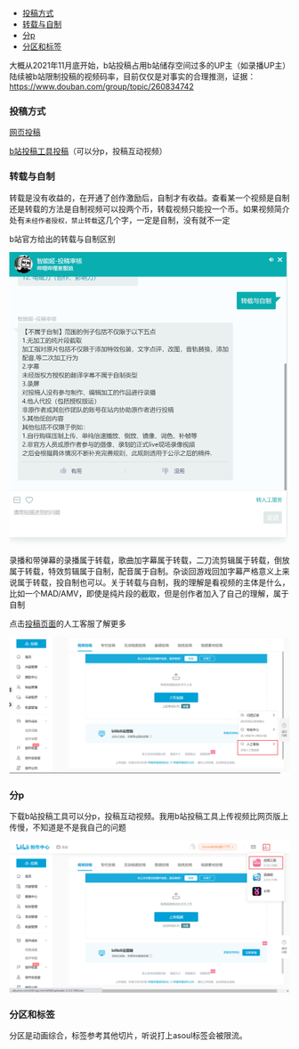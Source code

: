 - [投稿方式](#投稿方式)
- [转载与自制](#转载与自制)
- [分p](#分p)
- [分区和标签](#分区和标签)

大概从2021年11月底开始，b站投稿占用b站储存空间过多的UP主（如录播UP主）陆续被b站限制投稿的视频码率，目前仅仅是对事实的合理推测，证据：https://www.douban.com/group/topic/260834742

### 投稿方式

[网页投稿](https://member.bilibili.com/platform/upload/video/frame)

[b站投稿工具投稿](#分p)（可以分p，投稿互动视频）

### 转载与自制

转载是没有收益的，在开通了创作激励后，自制才有收益。查看某一个视频是自制还是转载的方法是自制视频可以投两个币，转载视频只能投一个币。如果视频简介处有`未经作者授权，禁止转载`这几个字，一定是自制，没有就不一定

b站官方给出的转载与自制区别

<img src="picture/Snipaste_2021-09-06_10-27-49.png" alt="Snipaste_2021-09-06_10-27-49" width="500"  />

录播和带弹幕的录播属于转载，歌曲加字幕属于转载，二刀流剪辑属于转载，倒放属于转载，特效剪辑属于自制，配音属于自制。杂谈回游戏回加字幕严格意义上来说属于转载，投自制也可以。关于转载与自制，我的理解是看视频的主体是什么，比如一个MAD/AMV，即使是纯片段的截取，但是创作者加入了自己的理解，属于自制

点击[投稿页面](https://member.bilibili.com/platform/home)的人工客服了解更多

<img src="picture/Snipaste_2021-09-06_10-38-29.png" alt="Snipaste_2021-09-06_10-38-29" width="800" />

### 分p

下载b站投稿工具可以分p，投稿互动视频。我用b站投稿工具上传视频比网页版上传慢，不知道是不是我自己的问题

<img src="picture/Snipaste_2021-09-06_11-15-15.png" alt="Snipaste_2021-09-06_11-15-15" width="800"  />

### 分区和标签

分区是动画综合，标签参考其他切片，听说打上asoul标签会被限流。
